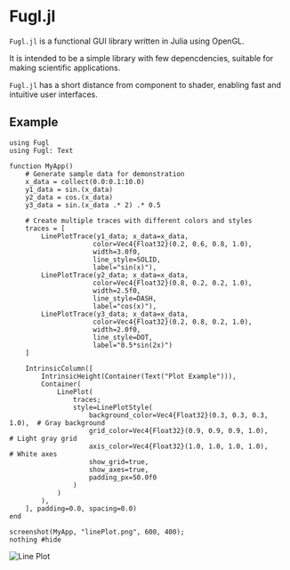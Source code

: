 # Fugl.jl

`Fugl.jl` is a functional GUI library written in Julia using OpenGL.

It is intended to be a simple library with few depencdencies, suitable for making scientific applications.

`Fugl.jl` has a short distance from component to shader, enabling fast and intuitive user interfaces.

## Example

``` @example PlotExample
using Fugl
using Fugl: Text

function MyApp()
    # Generate sample data for demonstration
    x_data = collect(0.0:0.1:10.0)
    y1_data = sin.(x_data)
    y2_data = cos.(x_data)
    y3_data = sin.(x_data .* 2) .* 0.5

    # Create multiple traces with different colors and styles
    traces = [
        LinePlotTrace(y1_data; x_data=x_data, 
                     color=Vec4{Float32}(0.2, 0.6, 0.8, 1.0), 
                     width=3.0f0, 
                     line_style=SOLID,
                     label="sin(x)"),
        LinePlotTrace(y2_data; x_data=x_data, 
                     color=Vec4{Float32}(0.8, 0.2, 0.2, 1.0), 
                     width=2.5f0, 
                     line_style=DASH,
                     label="cos(x)"),
        LinePlotTrace(y3_data; x_data=x_data, 
                     color=Vec4{Float32}(0.2, 0.8, 0.2, 1.0), 
                     width=2.0f0, 
                     line_style=DOT,
                     label="0.5*sin(2x)")
    ]

    IntrinsicColumn([
        IntrinsicHeight(Container(Text("Plot Example"))),
        Container(
            LinePlot(
                traces;
                style=LinePlotStyle(
                    background_color=Vec4{Float32}(0.3, 0.3, 0.3, 1.0),  # Gray background
                    grid_color=Vec4{Float32}(0.9, 0.9, 0.9, 1.0),        # Light gray grid
                    axis_color=Vec4{Float32}(1.0, 1.0, 1.0, 1.0),        # White axes
                    show_grid=true,
                    show_axes=true,
                    padding_px=50.0f0
                )
            )
        ),
    ], padding=0.0, spacing=0.0)
end

screenshot(MyApp, "linePlot.png", 600, 400);
nothing #hide
```

![Line Plot](linePlot.png)
